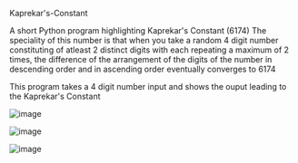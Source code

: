 Kaprekar's-Constant

A short Python program highlighting Kaprekar's Constant (6174)
The speciality of this number is that when you take a random 4 digit number constituting 
of atleast 2 distinct digits with each repeating a maximum of 2 times, the difference of the
arrangement of the digits of the number in descending order and in ascending order eventually converges to 6174

This program takes a 4 digit number input and shows the ouput leading to the Kaprekar's Constant

![image](https://user-images.githubusercontent.com/57636109/132121800-1a6210ff-436b-46b1-967e-8f2cf57453f5.png)

![image](https://user-images.githubusercontent.com/57636109/132121812-e7c8e1a9-1e58-4a17-bdd9-9ee56a4f13bc.png)

![image](https://user-images.githubusercontent.com/57636109/132121829-8fe0a240-ba78-4f54-8e26-5492e5aa6744.png)

